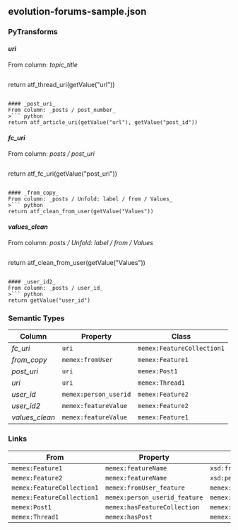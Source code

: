 ## evolution-forums-sample.json

### PyTransforms
#### _uri_
From column: _topic_title_
>``` python
return atf_thread_uri(getValue("url"))
```

#### _post_uri_
From column: _posts / post_number_
>``` python
return atf_article_uri(getValue("url"), getValue("post_id"))
```

#### _fc_uri_
From column: _posts / post_uri_
>``` python
return atf_fc_uri(getValue("post_uri"))
```

#### _from_copy_
From column: _posts / Unfold: label / from / Values_
>``` python
return atf_clean_from_user(getValue("Values"))
```

#### _values_clean_
From column: _posts / Unfold: label / from / Values_
>``` python
return atf_clean_from_user(getValue("Values"))
```

#### _user_id2_
From column: _posts / user_id_
>``` python
return getValue("user_id")
```


### Semantic Types
| Column | Property | Class |
|  ----- | -------- | ----- |
| _fc_uri_ | `uri` | `memex:FeatureCollection1`|
| _from_copy_ | `memex:fromUser` | `memex:Feature1`|
| _post_uri_ | `uri` | `memex:Post1`|
| _uri_ | `uri` | `memex:Thread1`|
| _user_id_ | `memex:person_userid` | `memex:Feature2`|
| _user_id2_ | `memex:featureValue` | `memex:Feature2`|
| _values_clean_ | `memex:featureValue` | `memex:Feature1`|


### Links
| From | Property | To |
|  --- | -------- | ---|
| `memex:Feature1` | `memex:featureName` | `xsd:fromUser`|
| `memex:Feature2` | `memex:featureName` | `xsd:person_userid`|
| `memex:FeatureCollection1` | `memex:fromUser_feature` | `memex:Feature1`|
| `memex:FeatureCollection1` | `memex:person_userid_feature` | `memex:Feature2`|
| `memex:Post1` | `memex:hasFeatureCollection` | `memex:FeatureCollection1`|
| `memex:Thread1` | `memex:hasPost` | `memex:Post1`|
